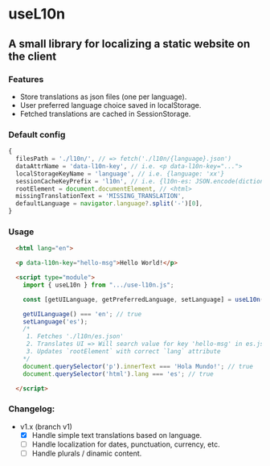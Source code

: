 # useL10n
## A small library for localizing a static website on the client

### Features

* Store translations as json files (one per language).
* User preferred language choice saved in localStorage.
* Fetched translations are cached in SessionStorage.

### Default config

```js
{
  filesPath = './l10n/', // => fetch('./l10n/{language}.json')
  dataAttrName = 'data-l10n-key', // i.e. <p data-l10n-key="...">
  localStorageKeyName = 'language', // i.e. {language: 'xx'}
  sessionCacheKeyPrefix = 'l10n', // i.e. {l10n-es: JSON.encode(dictionary)}
  rootElement = document.documentElement, // <html>
  missingTranslationText = 'MISSING_TRANSLATION',
  defaultLanguage = navigator.language?.split('-')[0],
}
```

### Usage

```html
  <html lang="en">

  <p data-l10n-key="hello-msg">Hello World!</p>

  <script type="module">
    import { useL10n } from ".../use-l10n.js";

    const [getUILanguage, getPreferredLanguage, setLanguage] = useL10n();

    getUILanguage() === 'en'; // true
    setLanguage('es');
    /*
     1. Fetches './l10n/es.json'
     2. Translates UI => Will search value for key 'hello-msg' in es.json
     3. Updates `rootElement` with correct `lang` attribute
    */
    document.querySelector('p').innerText === 'Hola Mundo!'; // true
    document.querySelector('html').lang === 'es'; // true

  </script>
```


### Changelog:

  * v1.x  (branch v1)
    - [x] Handle simple text translations based on language.
    - [ ] Handle localization for dates, punctuation, currency, etc.
    - [ ] Handle plurals / dinamic content.
